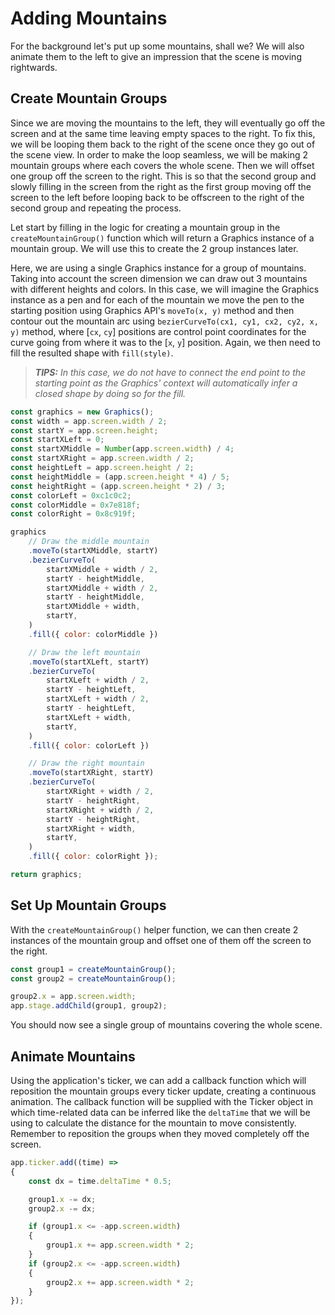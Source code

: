 # Adding Mountains

For the background let's put up some mountains, shall we? We will also animate them to the left to give an impression that the scene is moving rightwards.

## Create Mountain Groups

Since we are moving the mountains to the left, they will eventually go off the screen and at the same time leaving empty spaces to the right. To fix this, we will be looping them back to the right of the scene once they go out of the scene view. In order to make the loop seamless, we will be making 2 mountain groups where each covers the whole scene. Then we will offset one group off the screen to the right. This is so that the second group and slowly filling in the screen from the right as the first group moving off the screen to the left before looping back to be offscreen to the right of the second group and repeating the process.

Let start by filling in the logic for creating a mountain group in the `createMountainGroup()` function which will return a Graphics instance of a mountain group. We will use this to create the 2 group instances later.

Here, we are using a single Graphics instance for a group of mountains. Taking into account the screen dimension we can draw out 3 mountains with different heights and colors. In this case, we will imagine the Graphics instance as a pen and for each of the mountain we move the pen to the starting position using Graphics API's `moveTo(x, y)` method and then contour out the mountain arc using `bezierCurveTo(cx1, cy1, cx2, cy2, x, y)` method, where [`cx`, `cy`] positions are control point coordinates for the curve going from where it was to the [`x`, `y`] position. Again, we then need to fill the resulted shape with `fill(style)`.

> _**TIPS:** In this case, we do not have to connect the end point to the starting point as the Graphics' context will automatically infer a closed shape by doing so for the fill._

```javascript
const graphics = new Graphics();
const width = app.screen.width / 2;
const startY = app.screen.height;
const startXLeft = 0;
const startXMiddle = Number(app.screen.width) / 4;
const startXRight = app.screen.width / 2;
const heightLeft = app.screen.height / 2;
const heightMiddle = (app.screen.height * 4) / 5;
const heightRight = (app.screen.height * 2) / 3;
const colorLeft = 0xc1c0c2;
const colorMiddle = 0x7e818f;
const colorRight = 0x8c919f;

graphics
    // Draw the middle mountain
    .moveTo(startXMiddle, startY)
    .bezierCurveTo(
        startXMiddle + width / 2,
        startY - heightMiddle,
        startXMiddle + width / 2,
        startY - heightMiddle,
        startXMiddle + width,
        startY,
    )
    .fill({ color: colorMiddle })

    // Draw the left mountain
    .moveTo(startXLeft, startY)
    .bezierCurveTo(
        startXLeft + width / 2,
        startY - heightLeft,
        startXLeft + width / 2,
        startY - heightLeft,
        startXLeft + width,
        startY,
    )
    .fill({ color: colorLeft })

    // Draw the right mountain
    .moveTo(startXRight, startY)
    .bezierCurveTo(
        startXRight + width / 2,
        startY - heightRight,
        startXRight + width / 2,
        startY - heightRight,
        startXRight + width,
        startY,
    )
    .fill({ color: colorRight });

return graphics;
```

## Set Up Mountain Groups

With the `createMountainGroup()` helper function, we can then create 2 instances of the mountain group and offset one of them off the screen to the right.

```javascript
const group1 = createMountainGroup();
const group2 = createMountainGroup();

group2.x = app.screen.width;
app.stage.addChild(group1, group2);
```

You should now see a single group of mountains covering the whole scene.

## Animate Mountains

Using the application's ticker, we can add a callback function which will reposition the mountain groups every ticker update, creating a continuous animation. The callback function will be supplied with the Ticker object in which time-related data can be inferred like the `deltaTime` that we will be using to calculate the distance for the mountain to move consistently. Remember to reposition the groups when they moved completely off the screen. 

```javascript
app.ticker.add((time) =>
{
    const dx = time.deltaTime * 0.5;

    group1.x -= dx;
    group2.x -= dx;

    if (group1.x <= -app.screen.width)
    {
        group1.x += app.screen.width * 2;
    }
    if (group2.x <= -app.screen.width)
    {
        group2.x += app.screen.width * 2;
    }
});
```